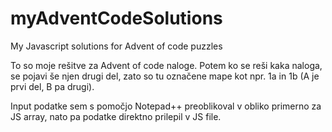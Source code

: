 # myAdventCodeSolutions
My Javascript solutions for Advent of code puzzles

To so moje rešitve za Advent of code naloge. Potem ko se reši kaka naloga, se pojavi še njen drugi del, zato so tu označene mape kot npr. 1a in 1b (A je prvi del, B pa drugi).

Input podatke sem s pomočjo Notepad++ preoblikoval v obliko primerno za JS array, nato pa podatke direktno prilepil v JS file.
